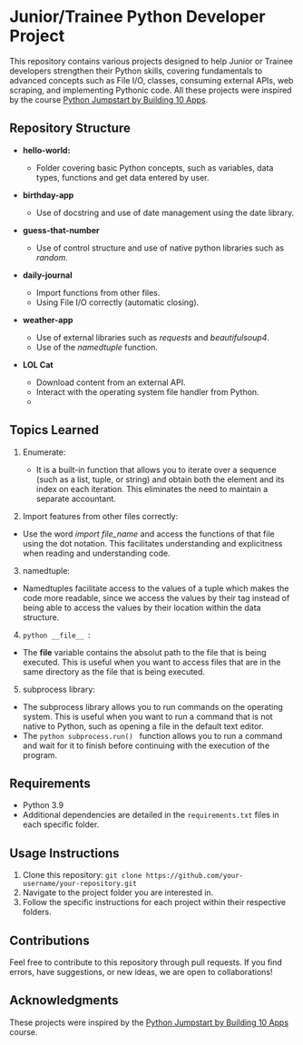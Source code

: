 # Junior/Trainee Python Developer Project

This repository contains various projects designed to help Junior or Trainee developers strengthen their Python skills, covering fundamentals to advanced concepts such as File I/O, classes, consuming external APIs, web scraping, and implementing Pythonic code. All these projects were inspired by the course [Python Jumpstart by Building 10 Apps](https://training.talkpython.fm/courses/details/python-language-jumpstart-building-10-apps).

## Repository Structure

- **hello-world:**
  - Folder covering basic Python concepts, such as variables, data types, functions and get data entered by user.

- **birthday-app**
  - Use of docstring and use of date management using the date library.

- **guess-that-number**
  - Use of control structure and use of native python libraries such as *random*.

- **daily-journal**
  - Import functions from other files.
  - Using File I/O correctly (automatic closing).

- **weather-app**
  - Use of external libraries such as *requests* and *beautifulsoup4*.
  - Use of the *namedtuple* function.
 
- **LOL Cat**
  - Download content from an external API.
  - Interact with the operating system file handler from Python.
  - 

## Topics Learned
1. Enumerate: 
    - It is a built-in function that allows you to iterate over a sequence (such as a list, tuple, or string) and obtain both the element and its index on each iteration. This eliminates the need to maintain a separate accountant.

2. Import features from other files correctly:
  - Use the word *import file_name* and access the functions of that file using the dot notation. This facilitates understanding and explicitness when reading and understanding code.

3. namedtuple:
  - Namedtuples facilitate access to the values of a tuple which makes the code more readable, since we access the values by their tag instead of being able to access the values by their location within the data structure.

4. ```python __file__ ```:
  - The __file__ variable contains the absolut path to the file that is being executed. This is useful when you want to access files that are in the same directory as the file that is being executed.

5. subprocess library:
  - The subprocess library allows you to run commands on the operating system. This is useful when you want to run a command that is not native to Python, such as opening a file in the default text editor.
  - The ```python subprocess.run() ``` function allows you to run a command and wait for it to finish before continuing with the execution of the program.

## Requirements

- Python 3.9
- Additional dependencies are detailed in the `requirements.txt` files in each specific folder.

## Usage Instructions

1. Clone this repository: `git clone https://github.com/your-username/your-repository.git`
2. Navigate to the project folder you are interested in.
3. Follow the specific instructions for each project within their respective folders.

## Contributions

Feel free to contribute to this repository through pull requests. If you find errors, have suggestions, or new ideas, we are open to collaborations!

## Acknowledgments

These projects were inspired by the [Python Jumpstart by Building 10 Apps](https://training.talkpython.fm/courses/details/python-language-jumpstart-building-10-apps) course.
